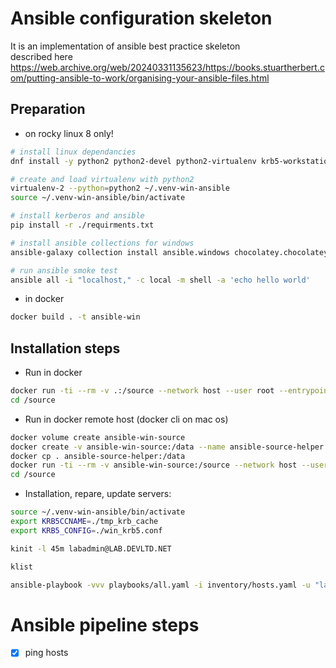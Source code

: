 # Ansible configuration skeleton
It is an implementation of ansible best practice skeleton \
described here https://web.archive.org/web/20240331135623/https://books.stuartherbert.com/putting-ansible-to-work/organising-your-ansible-files.html

## Preparation

- on rocky linux 8 only!
```bash
# install linux dependancies
dnf install -y python2 python2-devel python2-virtualenv krb5-workstation krb5-devel gcc

# create and load virtualenv with python2
virtualenv-2 --python=python2 ~/.venv-win-ansible
source ~/.venv-win-ansible/bin/activate

# install kerberos and ansible
pip install -r ./requirments.txt

# install ansible collections for windows
ansible-galaxy collection install ansible.windows chocolatey.chocolatey

# run ansible smoke test
ansible all -i "localhost," -c local -m shell -a 'echo hello world'
```

- in docker
```bash
docker build . -t ansible-win
```

## Installation steps

- Run in docker
```bash
docker run -ti --rm -v .:/source --network host --user root --entrypoint bash ansible-win
cd /source
```

- Run in docker remote host (docker cli on mac os)
```bash
docker volume create ansible-win-source
docker create -v ansible-win-source:/data --name ansible-source-helper busybox true
docker cp . ansible-source-helper:/data
docker run -ti --rm -v ansible-win-source:/source --network host --user root --entrypoint bash ansible-win
cd /source
```

- Installation, repare, update servers:
```bash
source ~/.venv-win-ansible/bin/activate
export KRB5CCNAME=./tmp_krb_cache
export KRB5_CONFIG=./win_krb5.conf

kinit -l 45m labadmin@LAB.DEVLTD.NET

klist

ansible-playbook -vvv playbooks/all.yaml -i inventory/hosts.yaml -u "labadmin@LAB.DEVLTD.NET" --tags ping
```

# Ansible pipeline steps

- [X] ping hosts
